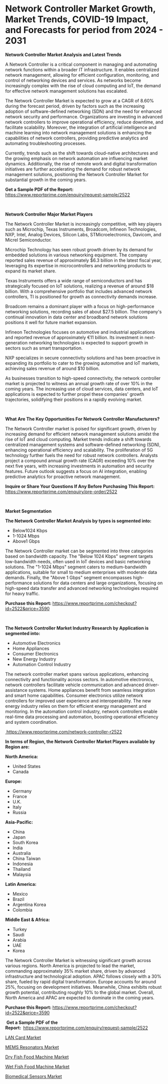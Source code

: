 <p><h1>Network Controller Market Growth, Market Trends, COVID-19 Impact, and Forecasts for period from 2024 - 2031</h1></p><p><strong>Network Controller Market Analysis and Latest Trends</strong></p>
<p><p>A Network Controller is a critical component in managing and automating network functions within a broader IT infrastructure. It enables centralized network management, allowing for efficient configuration, monitoring, and control of networking devices and services. As networks become increasingly complex with the rise of cloud computing and IoT, the demand for effective network management solutions has escalated.</p><p>The Network Controller Market is expected to grow at a CAGR of 8.60% during the forecast period, driven by factors such as the increasing adoption of software-defined networking (SDN) and the need for enhanced network security and performance. Organizations are investing in advanced network controllers to improve operational efficiency, reduce downtime, and facilitate scalability. Moreover, the integration of artificial intelligence and machine learning into network management solutions is enhancing the capabilities of network controllers, providing predictive analytics and automating troubleshooting processes.</p><p>Currently, trends such as the shift towards cloud-native architectures and the growing emphasis on network automation are influencing market dynamics. Additionally, the rise of remote work and digital transformation initiatives are further accelerating the demand for robust network management solutions, positioning the Network Controller Market for substantial growth in the coming years.</p></p>
<p><strong>Get a Sample PDF of the Report:&nbsp;</strong> <a href="https://www.reportprime.com/enquiry/request-sample/2522">https://www.reportprime.com/enquiry/request-sample/2522</a></p>
<p>&nbsp;</p>
<p><strong>Network Controller Major Market Players</strong></p>
<p><p>The Network Controller Market is increasingly competitive, with key players such as Microchip, Texas Instruments, Broadcom, Infineon Technologies, NXP, Intel, Analog Devices, Silicon Labs, STMicroelectronics, Davicom, and Micrel Semiconductor. </p><p>Microchip Technology has seen robust growth driven by its demand for embedded solutions in various networking equipment. The company reported sales revenue of approximately $6.3 billion in the latest fiscal year, leveraging its expertise in microcontrollers and networking products to expand its market share.</p><p>Texas Instruments offers a wide range of semiconductors and has strategically focused on IoT solutions, realizing a revenue of around $18 billion. With a comprehensive portfolio that includes advanced network controllers, TI is positioned for growth as connectivity demands increase.</p><p>Broadcom remains a dominant player with a focus on high-performance networking solutions, recording sales of about $27.5 billion. The company's continual innovation in data center and broadband network solutions positions it well for future market expansion.</p><p>Infineon Technologies focuses on automotive and industrial applications and reported revenue of approximately €11 billion. Its investment in next-generation networking technologies is expected to support growth in sectors such as smart transportation.</p><p>NXP specializes in secure connectivity solutions and has been proactive in expanding its portfolio to cater to the growing automotive and IoT markets, achieving sales revenue of around $10 billion.</p><p>As businesses transition to high-speed connectivity, the network controller market is projected to witness an annual growth rate of over 10% in the coming years. The increasing use of cloud services, data centers, and IoT applications is expected to further propel these companies' growth trajectories, solidifying their positions in a rapidly evolving market.</p></p>
<p>&nbsp;</p>
<p><strong>What Are The Key Opportunities For Network Controller Manufacturers?</strong></p>
<p><p>The Network Controller market is poised for significant growth, driven by increasing demand for efficient network management solutions amidst the rise of IoT and cloud computing. Market trends indicate a shift towards centralized management systems and software-defined networking (SDN), enhancing operational efficiency and scalability. The proliferation of 5G technology further fuels the need for robust network controllers. Analysts project a compound annual growth rate (CAGR) exceeding 10% over the next five years, with increasing investments in automation and security features. Future outlook suggests a focus on AI integration, enabling predictive analytics for proactive network management.</p></p>
<p><strong>Inquire or Share Your Questions If Any Before Purchasing This Report:</strong> <a href="https://www.reportprime.com/enquiry/pre-order/2522">https://www.reportprime.com/enquiry/pre-order/2522</a></p>
<p>&nbsp;</p>
<p><strong>Market Segmentation</strong></p>
<p><strong>The Network Controller Market Analysis by types is segmented into:</strong></p>
<p><ul><li>Below1024 Kbps</li><li>1-1024 Mbps</li><li>Above1 Gbps</li></ul></p>
<p><p>The Network Controller market can be segmented into three categories based on bandwidth capacity. The "Below 1024 Kbps" segment targets low-bandwidth needs, often used in IoT devices and basic networking solutions. The "1-1024 Mbps" segment caters to medium-bandwidth applications, suitable for small to medium enterprises with moderate data demands. Finally, the "Above 1 Gbps" segment encompasses high-performance solutions for data centers and large organizations, focusing on high-speed data transfer and advanced networking technologies required for heavy traffic.</p></p>
<p><strong>Purchase this Report:&nbsp;</strong><a href="https://www.reportprime.com/checkout?id=2522&price=3590">https://www.reportprime.com/checkout?id=2522&price=3590</a></p>
<p>&nbsp;</p>
<p><strong>The Network Controller Market Industry Research by Application is segmented into:</strong></p>
<p><ul><li>Automotive Electronics</li><li>Home Appliances</li><li>Consumer Electronics</li><li>New Energy Industry</li><li>Automation Control Industry</li></ul></p>
<p><p>The network controller market spans various applications, enhancing connectivity and functionality across sectors. In automotive electronics, network controllers facilitate vehicle communication and advanced driver-assistance systems. Home appliances benefit from seamless integration and smart home capabilities. Consumer electronics utilize network controllers for improved user experience and interoperability. The new energy industry relies on them for efficient energy management and monitoring. In the automation control industry, network controllers enable real-time data processing and automation, boosting operational efficiency and system coordination.</p></p>
<p><a href="https://www.reportprime.com/network-controller-r2522">&nbsp;https://www.reportprime.com/network-controller-r2522</a></p>
<p><strong>In terms of Region, the Network Controller Market Players available by Region are:</strong></p>
<p>
    <p> <strong> North America: </strong>
        <ul>
            <li>United States</li>
            <li>Canada</li>
        </ul>
        </p> 
    <p> <strong> Europe: </strong>
        <ul>
            <li>Germany</li>
            <li>France</li>
            <li>U.K.</li>
            <li>Italy</li>
            <li>Russia</li>
        </ul>
        </p> 
    <p> <strong> Asia-Pacific: </strong>
        <ul>
            <li>China</li>
            <li>Japan</li>
            <li>South Korea</li>
            <li>India</li>
            <li>Australia</li>
            <li>China Taiwan</li>
            <li>Indonesia</li>
            <li>Thailand</li>
            <li>Malaysia</li>
        </ul>
        </p> 
    <p> <strong> Latin America: </strong>
        <ul>
            <li>Mexico</li>
            <li>Brazil</li>
            <li>Argentina Korea</li>
            <li>Colombia</li>
        </ul>
        </p> 
    <p> <strong> Middle East & Africa: </strong>
        <ul>
            <li>Turkey</li>
            <li>Saudi</li>
            <li>Arabia</li>
            <li>UAE</li>
            <li>Korea</li>
        </ul>
    </p>
    </p>
<p><p>The Network Controller Market is witnessing significant growth across various regions. North America is projected to lead the market, commanding approximately 35% market share, driven by advanced infrastructure and technological adoption. APAC follows closely with a 30% share, fueled by rapid digital transformation. Europe accounts for around 25%, focusing on development initiatives. Meanwhile, China exhibits robust growth potential, contributing roughly 10% to the global market. Overall, North America and APAC are expected to dominate in the coming years.</p></p>
<p><strong>Purchase this Report: </strong><a href="https://www.reportprime.com/checkout?id=2522&price=3590">https://www.reportprime.com/checkout?id=2522&price=3590</a></p>
<p>&nbsp;<strong>Get a Sample PDF of the Report:&nbsp;&nbsp;</strong><a href="https://www.reportprime.com/enquiry/request-sample/2522">https://www.reportprime.com/enquiry/request-sample/2522</a></p>
<p><strong></strong></p>
<p><p><a href="https://www.linkedin.com/pulse/lan-card-market-trends-analysis-opportunities-challenges-future-axhqf?trackingId=T8Yx8meSQzSHTyrA1NrNQA%3D%3D">LAN Card Market</a></p><p><a href="https://www.linkedin.com/pulse/mems-resonators-market-industry-landscape-growth-trajectories-jtjze?trackingId=AUFnq%2F26QWqmpQF5%2FZpLzQ%3D%3D">MEMS Resonators Market</a></p><p><a href="https://issuu.com/reportprime-2/docs/dry-fish-food-machine-market-size-2_40619c128dfaea">Dry Fish Food Machine Market</a></p><p><a href="https://issuu.com/reportprime-2/docs/wet-fish-food-machine-market-size-2_35ffbf38384fbf">Wet Fish Food Machine Market</a></p><p><a href="https://www.linkedin.com/pulse/market-forecast-global-biomedical-sensors-trends-impact-0bype?trackingId=sDRSbYEwSDutnG07g3Kobg%3D%3D">Biomedical Sensors Market</a></p></p>